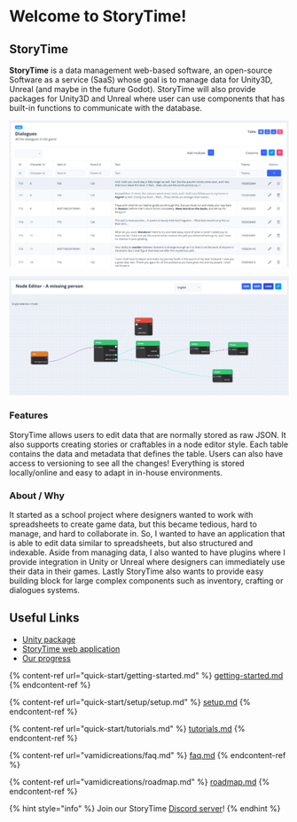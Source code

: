 # Welcome to StoryTime!

## StoryTime

**StoryTime** is a data management web-based software, an open-source Software as a service (SaaS) whose goal is to manage data for Unity3D, Unreal (and maybe in the future Godot). StoryTime will also provide packages for Unity3D and Unreal where user can use components that has built-in functions to communicate with the database.

![Table editor](.gitbook/assets/storytime.png)

![Story editor](.gitbook/assets/storytime-editor.png)

### Features

StoryTime allows users to edit data that are normally stored as raw JSON. It also supports creating stories or craftables in a node editor style. Each table contains the data and metadata that defines the table. Users can also have access to versioning to see all the changes! Everything is stored locally/online and easy to adapt in in-house environments.

### About / Why

It started as a school project where designers wanted to work with spreadsheets to create game data, but this became tedious, hard to manage, and hard to collaborate in. So, I wanted to have an application that is able to edit data similar to spreadsheets, but also structured and indexable. Aside from managing data, I also wanted to have plugins where I provide integration in Unity or Unreal where designers can immediately use their data in their games. Lastly StoryTime also wants to provide easy building block for large complex components such as inventory, crafting or dialogues systems.

## Useful Links

* [Unity package](https://github.com/vamidi/StoryTime-UPM)
* [StoryTime web application](https://github.com/vamidi/StoryTime)
* [Our progress](https://open.codecks.io/storytime)

{% content-ref url="quick-start/getting-started.md" %}
[getting-started.md](quick-start/getting-started.md)
{% endcontent-ref %}

{% content-ref url="quick-start/setup/setup.md" %}
[setup.md](quick-start/setup/setup.md)
{% endcontent-ref %}

{% content-ref url="quick-start/tutorials.md" %}
[tutorials.md](quick-start/tutorials.md)
{% endcontent-ref %}

{% content-ref url="vamidicreations/faq.md" %}
[faq.md](vamidicreations/faq.md)
{% endcontent-ref %}

{% content-ref url="vamidicreations/roadmap.md" %}
[roadmap.md](vamidicreations/roadmap.md)
{% endcontent-ref %}

{% hint style="info" %}
Join our StoryTime [Discord server](https://discord.gg/SgJ8X5s)!
{% endhint %}
